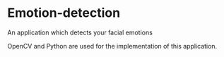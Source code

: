 # Emotion-detection
An application which detects your facial emotions

OpenCV and Python are used for the implementation of this application.

